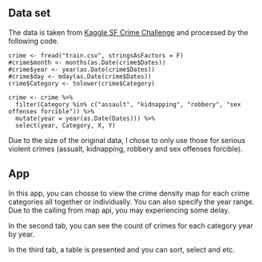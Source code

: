 ## Data set
The data is taken from [Kaggle SF Crime Challenge](https://www.kaggle.com/c/sf-crime) and processed by the following code.
```
crime <- fread("train.csv", stringsAsFactors = F)
#crime$month <- months(as.Date(crime$Dates))
#crime$year <- year(as.Date(crime$Dates))
#crime$day <- mday(as.Date(crime$Dates))
crime$Category <- tolower(crime$Category)

crime <- crime %>%
  filter(Category %in% c("assault", "kidnapping", "robbery", "sex offenses forcible")) %>%
  mutate(year = year(as.Date(Dates))) %>%
  select(year, Category, X, Y)
```
Due to the size of the original data, I chose to only use those for serious violent crimes (assualt, kidnapping, robbery and sex offenses forcible).

## App 
In this app, you can chosse to view the crime density map for each crime categories all together or individually. You can also specify the year range. Due to the calling from map api, you may experiencing some delay.

In the second tab, you can see the count of crimes for each category year by year.

In the third tab, a table is presented and you can sort, select and etc.